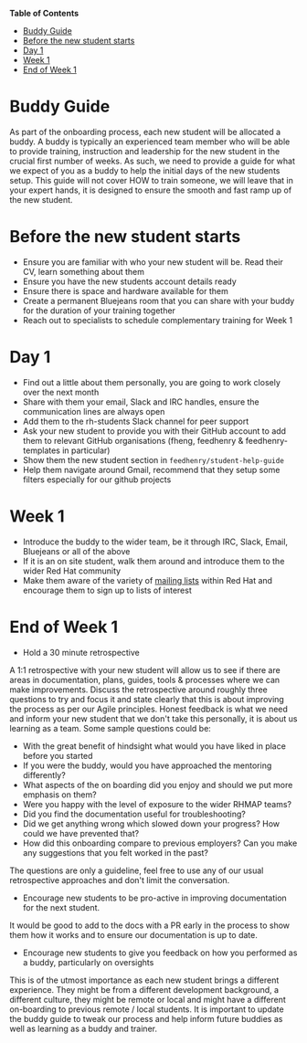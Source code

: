 <!-- START doctoc generated TOC please keep comment here to allow auto update -->
<!-- DON'T EDIT THIS SECTION, INSTEAD RE-RUN doctoc TO UPDATE -->
**Table of Contents**

- [Buddy Guide](#buddy-guide)
- [Before the new student starts](#before-the-new-student-starts)
- [Day 1](#day-1)
- [Week 1](#week-1)
- [End of Week 1](#end-of-week-1)

<!-- END doctoc generated TOC please keep comment here to allow auto update -->

# Buddy Guide

As part of the onboarding process, each new student will be allocated a buddy. A buddy is typically an experienced team member who will be
able to provide training, instruction and leadership for the new student in the crucial first number of weeks. As such, we need to provide
a guide for what we expect of you as a buddy to help the initial days of the new students setup. This guide will not cover HOW to train
someone, we will leave that in your expert hands, it is designed to ensure the smooth and fast ramp up of the new student.


# Before the new student starts

* Ensure you are familiar with who your new student will be. Read their CV, learn something about them
* Ensure you have the new students account details ready
* Ensure there is space and hardware available for them
* Create a permanent Bluejeans room that you can share with your buddy for the duration of your training together
* Reach out to specialists to schedule complementary training for Week 1

# Day 1

* Find out a little about them personally, you are going to work closely over the next month
* Share with them your email, Slack and IRC handles, ensure the communication lines are always open
* Add them to the rh-students Slack channel for peer support
* Ask your new student to provide you with their GitHub account to add them to relevant GitHub organisations (fheng, feedhenry & feedhenry-templates in particular)
* Show them the new student section in `feedhenry/student-help-guide`
* Help them navigate around Gmail, recommend that they setup some filters especially for our github projects

# Week 1

* Introduce the buddy to the wider team, be it through IRC, Slack, Email, Bluejeans or all of the above
* If it is an on site student, walk them around and introduce them to the wider Red Hat community
* Make them aware of the variety of [mailing lists](http://post-office.corp.redhat.com/mailman/listinfo) within Red Hat and encourage them to sign up to lists of interest



# End of Week 1
* Hold a 30 minute retrospective

A 1:1 retrospective with your new student will allow us to see if there are areas in documentation, plans, guides, tools & processes where we can make improvements. Discuss the retrospective around roughly three questions to try and focus it and state clearly that this is about improving the process as per our Agile principles. Honest feedback is what we need and inform your new student that we don't take this personally, it is about us learning as a team. Some sample questions could be:

* With the great benefit of hindsight what would you have liked in place before you started
* If you were the buddy, would you have approached the mentoring differently?
* What aspects of the on boarding did you enjoy and should we put more emphasis on them?
* Were you happy with the level of exposure to the wider RHMAP teams?
* Did you find the documentation useful for troubleshooting?
* Did we get anything wrong which slowed down your progress? How could we have prevented that?
* How did this onboarding compare to previous employers? Can you make any suggestions that you felt worked in the past?

The questions are only a guideline, feel free to use any of our usual retrospective approaches and don't limit the conversation.

* Encourage new students to be pro-active in improving documentation for the next student.

It would be good to add to the docs with a PR early in the process to show them how it works and to ensure our documentation is up to date.

* Encourage new students to give you feedback on how you performed as a buddy, particularly on oversights

This is of the utmost importance as each new student brings a different experience. They might be from a different development background, a different culture, they might be remote or local and might have a different on-boarding to previous remote / local students. It is important to update the buddy guide to tweak our process and help inform future buddies as well as learning as a buddy and trainer.
